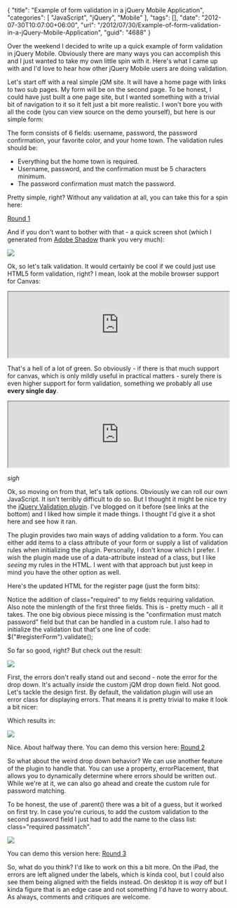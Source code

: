 {
	"title": "Example of form validation in a jQuery Mobile Application",
	"categories": [
		"JavaScript",
		"jQuery",
		"Mobile"
	],
	"tags": [],
	"date": "2012-07-30T10:07:00+06:00",
	"url": "/2012/07/30/Example-of-form-validation-in-a-jQuery-Mobile-Application",
	"guid": "4688"
}

Over the weekend I decided to write up a quick example of form validation in jQuery Mobile. Obviously there are many ways you can accomplish this and I just wanted to take my own little spin with it. Here's what I came up with and I'd love to hear how other jQuery Mobile users are doing validation.
<!--more-->
Let's start off with a real simple jQM site. It will have a home page with links to two sub pages. My form will be on the second page. To be honest, I could have just built a one page site, but I wanted something with a trivial bit of navigation to it so it felt just a bit more realistic. I won't bore you with all the code (you can view source on the demo yourself), but here is our simple form:

<script src="https://gist.github.com/3206892.js?file=gistfile1.html"></script>

The form consists of 6 fields: username, password, the password confirmation, your favorite color, and your home town. The validation rules should be:

<ul>
<li>Everything but the home town is required.</li>
<li>Username, password, and the confirmation must be 5 characters minimum.</li>
<li>The password confirmation must match the password.</li>
</ul>

Pretty simple, right? Without any validation at all, you can take this for a spin here:

<a href="https://static.raymondcamden.com/demos/2012/jul/30/round1/">Round 1</a>

And if you don't want to bother with that - a quick screen shot (which I generated from <a href="http://labs.adobe.com/technologies/shadow/">Adobe Shadow</a> thank you very much):

<img src="https://static.raymondcamden.com/images/2012-07-30_08.32.59_HTC HTC ONE X.png" />

Ok, so let's talk validation. It would certainly be cool if we could just use HTML5 form validation, right? I mean, look at the mobile browser support for Canvas: 

<iframe src="http://caniuse.com/canvas/embed/agents=mobile" width="100%"></iframe>

That's a hell of a lot of green. So obviously - if there is that much support for canvas, which is only mildly useful in practical matters - surely there is even higher support for form validation, something we probably all use <b>every single day</b>.

<iframe src="http://caniuse.com/form-validation/embed/agents=mobile" width="100%"></iframe>

*sigh*

Ok, so moving on from that, let's talk options. Obviously we can roll our own JavaScript. It isn't terribly difficult to do so. But I thought it might be nice try the <a href="http://docs.jquery.com/Plugins/Validation">jQuery Validation plugin</a>. I've blogged on it before (see links at the bottom) and I liked how simple it made things. I thought I'd give it a shot here and see how it ran.

The plugin provides two main ways of adding validation to a form. You can either add items to a class attribute of your form or supply a list of validation rules when initializing the plugin. Personally, I don't know which I prefer. I wish the plugin made use of a data-attribute instead of a class, but I like <i>seeing</i> my rules in the HTML. I went with that approach but just keep in mind you have the other option as well.

Here's the updated HTML for the register page (just the form bits):

<script src="https://gist.github.com/3207040.js?file=gistfile1.html"></script>

Notice the addition of class="required" to my fields requiring validation. Also note the minlength of the first three fields. This is - pretty much - all it takes. The one big obvious piece missing is the "confirmation must match password" field but that can be handled in a custom rule. I also had to initialize the validation but that's one line of code: $("#registerForm").validate();

So far so good, right? But check out the result:

<img src="https://static.raymondcamden.com/images/2012-07-30_08.35.00_HTC HTC ONE X.png" />

First, the errors don't really stand out and second - note the error for the drop down. It's actually <i>inside</i> the custom jQM drop down field. Not good. Let's tackle the design first. By default, the validation plugin will use an error class for displaying errors. That means it is pretty trivial to make it look a bit nicer:

<script src="https://gist.github.com/3207056.js?file=gistfile1.css"></script>

Which results in:

<img src="https://static.raymondcamden.com/images/2012-07-30_08.35.56_HTC HTC ONE X.png" />

Nice. About halfway there. You can demo this version here: <a href="https://static.raymondcamden.com/demos/2012/jul/30/round2/">Round 2</a> 

So what about the weird drop down behavior? We can use another feature of the plugin to handle that. You can use a property, errorPlacement, that allows you to dynamically determine where errors should be written out. While we're at it, we can also go ahead and create the custom rule for password matching.

<script src="https://gist.github.com/3207067.js?file=gistfile1.js"></script>

To be honest, the use of .parent() there was a bit of a guess, but it worked on first try. In case you're curious, to add the custom validation to the second password field I just had to add the name to the class list: class="required passmatch".

<img src="https://static.raymondcamden.com/images/2012-07-30_08.36.36_HTC HTC ONE X.png" />

You can demo this version here: <a href="https://static.raymondcamden.com/demos/2012/jul/30/round3/">Round 3</a>

So, what do you think? I'd like to work on this a bit more. On the iPad, the errors are left aligned under the labels, which is kinda cool, but I could also see them being aligned with the fields instead. On desktop it is <i>way</i> off but I kinda figure that is an edge case and not something I'd have to worry about. As always, comments and critiques are welcome.